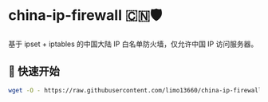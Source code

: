 # china-ip-firewall 🇨🇳🛡️

基于 ipset + iptables 的中国大陆 IP 白名单防火墙，仅允许中国 IP 访问服务器。

## 🚀 快速开始

```bash
wget -O - https://raw.githubusercontent.com/limo13660/china-ip-firewall/main/setup.sh | sudo bash
